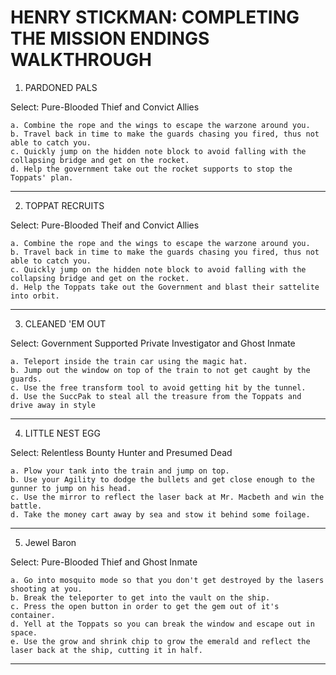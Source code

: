 HENRY STICKMAN: COMPLETING THE MISSION ENDINGS WALKTHROUGH
==========================================================

1. PARDONED PALS

Select: Pure-Blooded Thief and Convict Allies

	a. Combine the rope and the wings to escape the warzone around you.
	b. Travel back in time to make the guards chasing you fired, thus not able to catch you.
	c. Quickly jump on the hidden note block to avoid falling with the collapsing bridge and get on the rocket. 
	d. Help the government take out the rocket supports to stop the Toppats' plan.

---------------------------------------------------------------------------

2. TOPPAT RECRUITS

Select: Pure-Blooded Theif and Convict Allies

	a. Combine the rope and the wings to escape the warzone around you.
	b. Travel back in time to make the guards chasing you fired, thus not able to catch you.
	c. Quickly jump on the hidden note block to avoid falling with the collapsing bridge and get on the rocket.
	d. Help the Toppats take out the Government and blast their sattelite into orbit.

---------------------------------------------------------------------------

3. CLEANED 'EM OUT

Select: Government Supported Private Investigator and Ghost Inmate

	a. Teleport inside the train car using the magic hat.
	b. Jump out the window on top of the train to not get caught by the guards.
	c. Use the free transform tool to avoid getting hit by the tunnel.
	d. Use the SuccPak to steal all the treasure from the Toppats and drive away in style 

--------------------------------------------------------------------------

4. LITTLE NEST EGG

Select: Relentless Bounty Hunter and Presumed Dead

	a. Plow your tank into the train and jump on top.
	b. Use your Agility to dodge the bullets and get close enough to the gunner to jump on his head.
	c. Use the mirror to reflect the laser back at Mr. Macbeth and win the battle. 
	d. Take the money cart away by sea and stow it behind some foilage.

---------------------------------------------------------------------------

5. Jewel Baron

Select: Pure-Blooded Thief and Ghost Inmate

	a. Go into mosquito mode so that you don't get destroyed by the lasers shooting at you.
	b. Break the teleporter to get into the vault on the ship.
	c. Press the open button in order to get the gem out of it's container. 
	d. Yell at the Toppats so you can break the window and escape out in space.
	e. Use the grow and shrink chip to grow the emerald and reflect the laser back at the ship, cutting it in half. 

---------------------------------------------------------------------------
